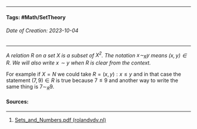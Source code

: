 __________________________________________________________________________
#### **Tags:** #Math/SetTheory 
###### *Date of Creation: 2023-10-04*
__________________________________________________________________________

*A relation $R$ on a set $X$ is a subset of $X^2$. The notation $x \sim_R y$ means $(x,y) \in R$. We will also write $x \sim y$ when $R$ is clear from the context.*

For example if $X = N$ we could take $R = {(x, y) : x ≤ y}$ and in that case the statement $(7, 9) ∈ R$ is true because $7 ≤ 9$ and another way to write the same thing is $7 ∼_R 9$.
#### Sources:
__________________________________________________________________________
1. [Sets_and_Numbers.pdf (rolandvdv.nl)](https://www.rolandvdv.nl/Sets_and_Numbers.pdf)